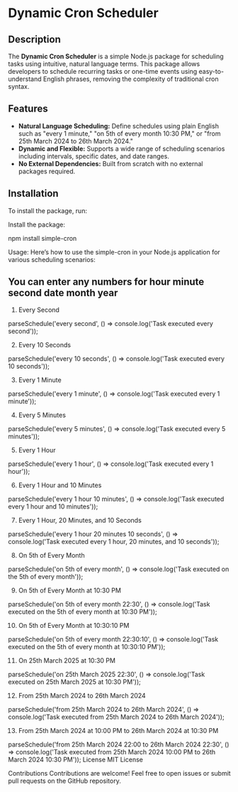 # Dynamic Cron Scheduler


## Description

The **Dynamic Cron Scheduler** is a simple Node.js package for scheduling tasks using intuitive, natural language terms. This package allows developers to schedule recurring tasks or one-time events using easy-to-understand English phrases, removing the complexity of traditional cron syntax.

## Features

- **Natural Language Scheduling:** Define schedules using plain English such as "every 1 minute," "on 5th of every month 10:30 PM," or "from 25th March 2024 to 26th March 2024."
- **Dynamic and Flexible:** Supports a wide range of scheduling scenarios including intervals, specific dates, and date ranges.
- **No External Dependencies:** Built from scratch with no external packages required.

## Installation

To install the package, run:

Install the package: 

npm install simple-cron



Usage: 
Here’s how to use the simple-cron in your Node.js application for various scheduling scenarios:

## You can enter any numbers for hour minute second date month year 

1. Every Second

parseSchedule('every second', () => console.log('Task executed every second'));

2. Every 10 Seconds

parseSchedule('every 10 seconds', () => console.log('Task executed every 10 seconds'));

3. Every 1 Minute

parseSchedule('every 1 minute', () => console.log('Task executed every 1 minute'));

4. Every 5 Minutes

parseSchedule('every 5 minutes', () => console.log('Task executed every 5 minutes'));

5. Every 1 Hour

parseSchedule('every 1 hour', () => console.log('Task executed every 1 hour'));

6. Every 1 Hour and 10 Minutes

parseSchedule('every 1 hour 10 minutes', () => console.log('Task executed every 1 hour and 10 minutes'));

7. Every 1 Hour, 20 Minutes, and 10 Seconds

parseSchedule('every 1 hour 20 minutes 10 seconds', () => console.log('Task executed every 1 hour, 20 minutes, and 10 seconds'));

8. On 5th of Every Month

parseSchedule('on 5th of every month', () => console.log('Task executed on the 5th of every month'));

9. On 5th of Every Month at 10:30 PM

parseSchedule('on 5th of every month 22:30', () => console.log('Task executed on the 5th of every month at 10:30 PM'));

10. On 5th of Every Month at 10:30:10 PM

parseSchedule('on 5th of every month 22:30:10', () => console.log('Task executed on the 5th of every month at 10:30:10 PM'));

11. On 25th March 2025 at 10:30 PM

parseSchedule('on 25th March 2025 22:30', () => console.log('Task executed on 25th March 2025 at 10:30 PM'));

12. From 25th March 2024 to 26th March 2024

parseSchedule('from 25th March 2024 to 26th March 2024', () => console.log('Task executed from 25th March 2024 to 26th March 2024'));

13. From 25th March 2024 at 10:00 PM to 26th March 2024 at 10:30 PM

parseSchedule('from 25th March 2024 22:00 to 26th March 2024 22:30', () => console.log('Task executed from 25th March 2024 10:00 PM 
to 26th March 2024 10:30 PM'));
License
MIT License

Contributions
Contributions are welcome! Feel free to open issues or submit pull requests on the GitHub repository.

